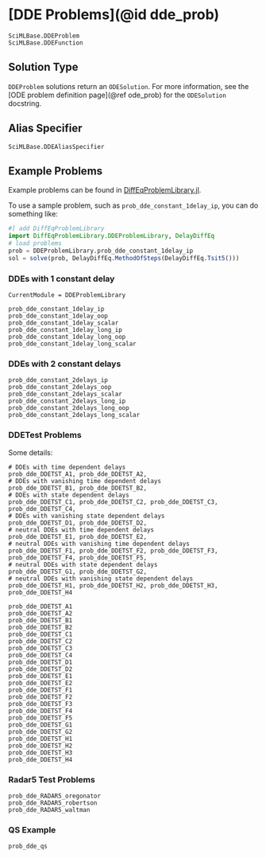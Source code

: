 # [DDE Problems](@id dde_prob)

```@docs
SciMLBase.DDEProblem
SciMLBase.DDEFunction
```

## Solution Type

`DDEProblem` solutions return an `ODESolution`. For more information, see the
[ODE problem definition page](@ref ode_prob) for the `ODESolution` docstring.

## Alias Specifier 

```@docs
SciMLBase.DDEAliasSpecifier
```

## Example Problems

Example problems can be found in [DiffEqProblemLibrary.jl](https://github.com/SciML/DiffEqProblemLibrary.jl/blob/master/lib/DDEProblemLibrary/src/DDEProblemLibrary.jl).

To use a sample problem, such as `prob_dde_constant_1delay_ip`, you can do something like:

```julia
#] add DiffEqProblemLibrary
import DiffEqProblemLibrary.DDEProblemLibrary, DelayDiffEq
# load problems
prob = DDEProblemLibrary.prob_dde_constant_1delay_ip
sol = solve(prob, DelayDiffEq.MethodOfSteps(DelayDiffEq.Tsit5()))
```

### DDEs with 1 constant delay

```@meta
CurrentModule = DDEProblemLibrary
```

```@docs
prob_dde_constant_1delay_ip
prob_dde_constant_1delay_oop
prob_dde_constant_1delay_scalar
prob_dde_constant_1delay_long_ip
prob_dde_constant_1delay_long_oop
prob_dde_constant_1delay_long_scalar
```

### DDEs with 2 constant delays

```@docs
prob_dde_constant_2delays_ip
prob_dde_constant_2delays_oop
prob_dde_constant_2delays_scalar
prob_dde_constant_2delays_long_ip
prob_dde_constant_2delays_long_oop
prob_dde_constant_2delays_long_scalar
```

### DDETest Problems

Some details:

```
# DDEs with time dependent delays
prob_dde_DDETST_A1, prob_dde_DDETST_A2,
# DDEs with vanishing time dependent delays
prob_dde_DDETST_B1, prob_dde_DDETST_B2,
# DDEs with state dependent delays
prob_dde_DDETST_C1, prob_dde_DDETST_C2, prob_dde_DDETST_C3, prob_dde_DDETST_C4,
# DDEs with vanishing state dependent delays
prob_dde_DDETST_D1, prob_dde_DDETST_D2,
# neutral DDEs with time dependent delays
prob_dde_DDETST_E1, prob_dde_DDETST_E2,
# neutral DDEs with vanishing time dependent delays
prob_dde_DDETST_F1, prob_dde_DDETST_F2, prob_dde_DDETST_F3, prob_dde_DDETST_F4, prob_dde_DDETST_F5,
# neutral DDEs with state dependent delays
prob_dde_DDETST_G1, prob_dde_DDETST_G2,
# neutral DDEs with vanishing state dependent delays
prob_dde_DDETST_H1, prob_dde_DDETST_H2, prob_dde_DDETST_H3, prob_dde_DDETST_H4
```

```@docs
prob_dde_DDETST_A1
prob_dde_DDETST_A2
prob_dde_DDETST_B1
prob_dde_DDETST_B2
prob_dde_DDETST_C1
prob_dde_DDETST_C2
prob_dde_DDETST_C3
prob_dde_DDETST_C4
prob_dde_DDETST_D1
prob_dde_DDETST_D2
prob_dde_DDETST_E1
prob_dde_DDETST_E2
prob_dde_DDETST_F1
prob_dde_DDETST_F2
prob_dde_DDETST_F3
prob_dde_DDETST_F4
prob_dde_DDETST_F5
prob_dde_DDETST_G1
prob_dde_DDETST_G2
prob_dde_DDETST_H1
prob_dde_DDETST_H2
prob_dde_DDETST_H3
prob_dde_DDETST_H4
```

### Radar5 Test Problems

```@docs
prob_dde_RADAR5_oregonator
prob_dde_RADAR5_robertson
prob_dde_RADAR5_waltman
```

### QS Example

```@docs
prob_dde_qs
```
